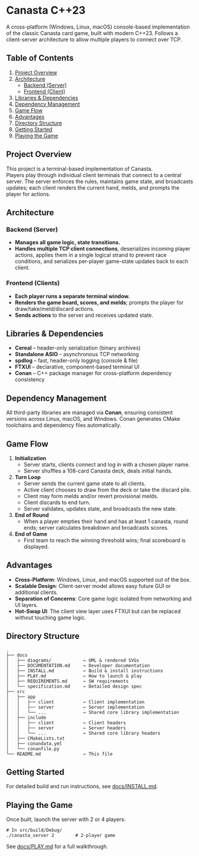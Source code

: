 # Canasta C++23

A cross-platform (Windows, Linux, macOS) console-based implementation of the classic Canasta card game, built with modern C++23. Follows a client-server architecture to allow multiple players to connect over TCP.

## Table of Contents

1. [Project Overview](#project-overview)  
2. [Architecture](#architecture)  
   - [Backend (Server)](#backend-server)  
   - [Frontend (Client)](#frontend-client)  
3. [Libraries & Dependencies](#libraries--dependencies)  
4. [Dependency Management](#dependency-management)  
5. [Game Flow](#game-flow)  
6. [Advantages](#advantages)  
7. [Directory Structure](#directory-structure)  
8. [Getting Started](#getting-started)  
9. [Playing the Game](#playing-the-game)  

## Project Overview

This project is a terminal-based implementation of Canasta.  
Players play through individual client terminals that connect to a central server. The server enforces the rules, maintains game state, and broadcasts updates; each client renders the current hand, melds, and prompts the player for actions.

## Architecture

### Backend (Server)

- **Manages all game logic, state transitions.**  
- **Handles multiple TCP client connections**, deserializes incoming player actions, applies them in a single logical strand to prevent race conditions, and serializes per-player game-state updates back to each client.  

### Frontend (Clients)

- **Each player runs a separate terminal window.**  
- **Renders the game board, scores, and melds**; prompts the player for draw/take/meld/discard actions.  
- **Sends actions** to the server and receives updated state.

## Libraries & Dependencies

- **Cereal** – header-only serialization (binary archives)  
- **Standalone ASIO** – asynchronous TCP networking  
- **spdlog** – fast, header-only logging (console & file)  
- **FTXUI** – declarative, component-based terminal UI  
- **Conan** – C++ package manager for cross-platform dependency consistency  

## Dependency Management

All third-party libraries are managed via **Conan**, ensuring consistent versions across Linux, macOS, and Windows. Conan generates CMake toolchains and dependency files automatically.

## Game Flow

1. **Initialization**  
   - Server starts, clients connect and log in with a chosen player name.
   - Server shuffles a 108-card Canasta deck, deals initial hands.
2. **Turn Loop**  
   - Server sends the current game state to all clients.  
   - Active client chooses to draw from the deck or take the discard pile.  
   - Client may form melds and/or revert provisional melds.  
   - Client discards to end turn.  
   - Server validates, updates state, and broadcasts the new state.  
3. **End of Round**  
   - When a player empties their hand and has at least 1 canasta, round ends; server calculates breakdown and broadcasts scores.  
4. **End of Game**  
   - First team to reach the winning threshold wins; final scoreboard is displayed.

## Advantages

- **Cross-Platform**: Windows, Linux, and macOS supported out of the box.  
- **Scalable Design**: Client-server model allows easy future GUI or additional clients.  
- **Separation of Concerns**: Core game logic isolated from networking and UI layers.  
- **Hot-Swap UI**: The client view layer uses FTXUI but can be replaced without touching game logic.  

## Directory Structure
```shell
.
├── docs
│   ├── diagrams/            ← UML & rendered SVGs
│   ├── DOCUMENTATION.md     ← Developer documentation
│   ├── INSTALL.md           ← Build & install instructions
│   ├── PLAY.md              ← How to launch & play
│   ├── REQUIREMENTS.md      ← SW requirements
│   └── specification.md     ← Detailed design spec
├── src
│   ├── app
│   │   ├── client           ← Client implementation
│   │   ├── server           ← Server implementation
│   │   └── ...              ← Shared core library implementation
│   ├── include
│   │   ├── client           ← Client headers
│   │   ├── server           ← Server headers
│   │   └── ...              ← Shared core library headers
│   ├── CMakeLists.txt
│   ├── conandata.yml
│   └── conanfile.py
└── README.md                ← This file
```

## Getting Started

For detailed build and run instructions, see [docs/INSTALL.md](docs/INSTALL.md).

## Playing the Game

Once built, launch the server with 2 or 4 players:

```shell
# In src/build/Debug/
./canasta_server 2        # 2-player game   
```
See [docs/PLAY.md](docs/PLAY.md) for a full walkthrough.